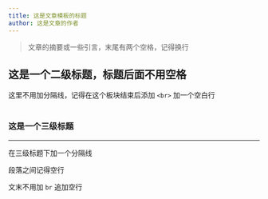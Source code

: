 ```yaml
---
title: 这是文章模板的标题
author: 这是文章的作者
---
```


> 文章的摘要或一些引言，末尾有两个空格，记得换行  

## 这是一个二级标题，标题后面不用空格
这里不用加分隔线，记得在这个板块结束后添加 `<br>` 加一个空白行  
<br>

### 这是一个三级标题
___
在三级标题下加一个分隔线  

段落之间记得空行  

文末不用加 `br` 追加空行  